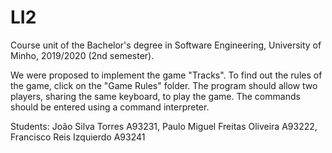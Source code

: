 # LI2
Course unit of the Bachelor's degree in Software Engineering, University of Minho, 2019/2020 (2nd semester).

We were proposed to implement the game "Tracks". To find out the rules of the game, click on the "Game Rules" folder. The program should allow two players, sharing the same keyboard, to play the game. The commands should be entered using a command interpreter.

Students: João Silva Torres A93231, Paulo Miguel Freitas Oliveira A93222, Francisco Reis Izquierdo A93241
